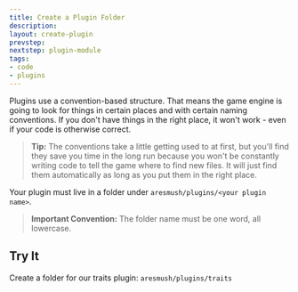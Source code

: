 ```yaml
---
title: Create a Plugin Folder
description:
layout: create-plugin
prevstep: 
nextstep: plugin-module
tags: 
- code
- plugins
---
```


Plugins use a convention-based structure.  That means the game engine is going to look for things in certain places and with certain naming conventions.  If you don't have things in the right place, it won't work - even if your code is otherwise correct.

> **Tip:** The conventions take a little getting used to at first, but you'll find they save you time in the long run because you won't be constantly writing code to tell the game where to find new files.  It will just find them automatically as long as you put them in the right place.

Your plugin must live in a folder under `aresmush/plugins/<your plugin name>`.  

> **Important Convention:** The folder name must be one word, all lowercase.

## Try It

Create a folder for our traits plugin:  `aresmush/plugins/traits`